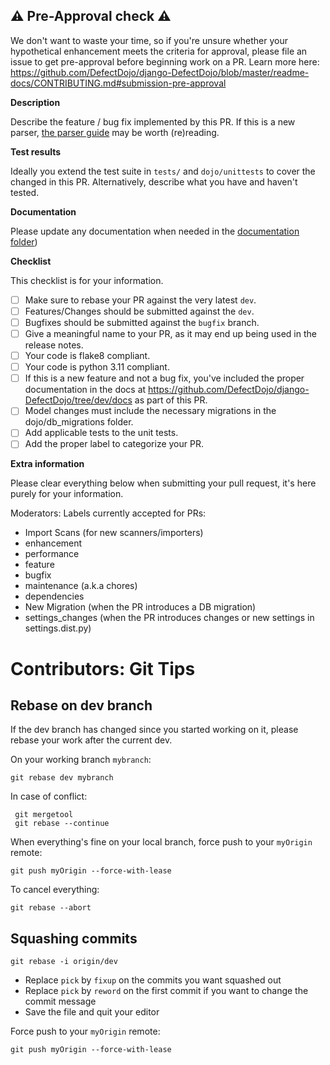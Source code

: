 ## :warning: Pre-Approval check :warning:

We don't want to waste your time, so if you're unsure whether your hypothetical enhancement meets the criteria for approval, please file an issue to get pre-approval before beginning work on a PR.
Learn more here: https://github.com/DefectDojo/django-DefectDojo/blob/master/readme-docs/CONTRIBUTING.md#submission-pre-approval

**Description**

Describe the feature / bug fix implemented by this PR.
If this is a new parser, [the parser guide](https://docs.defectdojo.com/en/open_source/contributing/how-to-write-a-parser/) may be worth (re)reading.

**Test results**

Ideally you extend the test suite in `tests/` and `dojo/unittests` to cover the changed in this PR.
Alternatively, describe what you have and haven't tested.

**Documentation**

Please update any documentation when needed in the [documentation folder](https://github.com/DefectDojo/django-DefectDojo/tree/dev/docs))

**Checklist**

This checklist is for your information.

- [ ] Make sure to rebase your PR against the very latest `dev`.
- [ ] Features/Changes should be submitted against the `dev`.
- [ ] Bugfixes should be submitted against the `bugfix` branch.
- [ ] Give a meaningful name to your PR, as it may end up being used in the release notes.
- [ ] Your code is flake8 compliant.
- [ ] Your code is python 3.11 compliant.
- [ ] If this is a new feature and not a bug fix, you've included the proper documentation in the docs at https://github.com/DefectDojo/django-DefectDojo/tree/dev/docs as part of this PR.
- [ ] Model changes must include the necessary migrations in the dojo/db_migrations folder.
- [ ] Add applicable tests to the unit tests.
- [ ] Add the proper label to categorize your PR.

**Extra information**

Please clear everything below when submitting your pull request, it's here purely for your information.

Moderators: Labels currently accepted for PRs:
- Import Scans (for new scanners/importers)
- enhancement
- performance
- feature
- bugfix
- maintenance (a.k.a chores)
- dependencies
- New Migration (when the PR introduces a DB migration)
- settings_changes (when the PR introduces changes or new settings in settings.dist.py)

# Contributors: Git Tips
## Rebase on dev branch
If the dev branch has changed since you started working on it, please rebase your work after the current dev.

On your working branch `mybranch`:
```
git rebase dev mybranch
```
In case of conflict:
```
 git mergetool
 git rebase --continue
 ```

When everything's fine on your local branch, force push to your `myOrigin` remote:
```
git push myOrigin --force-with-lease
```

To cancel everything:
```
git rebase --abort
```


## Squashing commits
```
git rebase -i origin/dev
```
- Replace `pick` by `fixup` on the commits you want squashed out
- Replace `pick` by `reword` on the first commit if you want to change the commit message
- Save the file and quit your editor

Force push to your `myOrigin` remote:
```
git push myOrigin --force-with-lease
```
